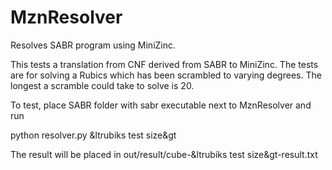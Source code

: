 MznResolver
===========

Resolves SABR program using MiniZinc.

This tests a translation from CNF derived from SABR to MiniZinc. The tests
are for solving a Rubics which has been scrambled to varying degrees. The
longest a scramble could take to solve is 20.

To test, place SABR folder with sabr executable next to MznResolver and run

python resolver.py &ltrubiks test size&gt

The result will be placed in out/result/cube-&ltrubiks test size&gt-result.txt
